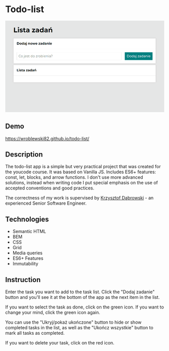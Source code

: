 # Todo-list

![Animated page image](images/todo-list.gif)

## Demo

https://wroblewski82.github.io/todo-list/

## Description

The todo-list app is a simple but very practical project that was created for the youcode course. It was based on Vanilla JS. Includes ES6+ features: const, let, blocks, and arrow functions. I don't use more advanced solutions, instead when writing code I put special emphasis on the use of accepted conventions and good practices.

The correctness of my work is supervised by [Krzysztof Dąbrowski](https://www.linkedin.com/in/dabrowskisoftware) - an experienced Senior Software Engineer.

## Technologies

- Semantic HTML
- BEM
- CSS
- Grid
- Media queries
- ES6+ Features
- Immutability

## Instruction

Enter the task you want to add to the task list. Click the "Dodaj zadanie" button and you'll see it at the bottom of the app as the next item in the list.

If you want to select the task as done, click on the green icon. If you want to change your mind, click the green icon again.

You can use the "Ukryj/pokaż ukończone" button to hide or show completed tasks in the list, as well as the "Ukończ wszystkie" button to mark all tasks as completed.

If you want to delete your task, click on the red icon.
